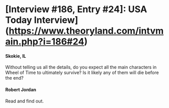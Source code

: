 # [Interview #186, Entry #24]: USA Today Interview](https://www.theoryland.com/intvmain.php?i=186#24)

#### Skokie, IL

Without telling us all the details, do you expect all the main characters in Wheel of Time to ultimately survive? Is it likely any of them will die before the end?

#### Robert Jordan

Read and find out.

